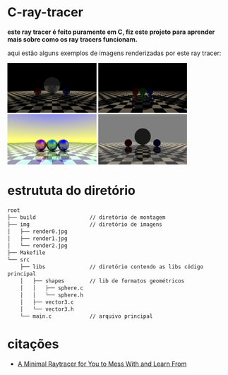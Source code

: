 # C-ray-tracer
**este ray tracer é feito puramente em C, fiz este projeto para aprender mais sobre como os ray tracers funcionam.**

aqui estão alguns exemplos de imagens renderizadas por este ray tracer:

<p float="left">
    <img src="img/render0.jpg" style="width: 40%">
    <img src="img/render1.jpg" style="width: 40%">
    <img src="img/render2.jpg" style="width: 40%">
    <img src="img/render3.jpg" style="width: 40%">
</p>

# estrututa do diretório
```
root
├── build                 // diretório de montagem
├── img                   // diretório de imagens
│   ├── render0.jpg
│   ├── render1.jpg
│   └── render2.jpg
├── Makefile
└── src
    ├── libs              // diretório contendo as libs código principal
    │   ├── shapes        // lib de formatos geométricos
    │   │   ├── sphere.c
    │   │   └── sphere.h
    │   ├── vector3.c
    │   └── vector3.h
    └── main.c            // arquivo principal
```

# citações
<ul>
<li><a href="https://medium.com/swlh/a-minimal-raytracer-for-you-to-mess-with-and-learn-from-4502115519cc">A Minimal Raytracer for You to Mess With and Learn From</a></li>
</ul>
